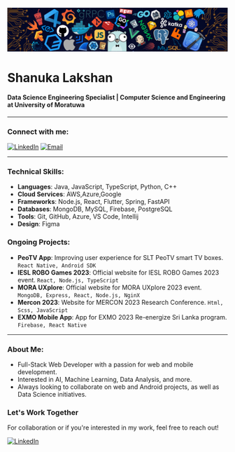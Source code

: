 ![](/header.png)

# Shanuka Lakshan

#### Data Science Engineering Specialist | Computer Science and Engineering at University of Moratuwa

---

### Connect with me:

[![LinkedIn](https://img.icons8.com/fluent/48/000000/linkedin.png)](https://www.linkedin.com/in/cse-shanuka)
[![Email](https://img.icons8.com/fluent/48/000000/gmail.png)](mailto:shanukalakshan9817@gmail.com)

---

### Technical Skills:

- **Languages**: Java, JavaScript, TypeScript, Python, C++
- **Cloud Services**: AWS,Azure,Google
- **Frameworks**: Node.js, React, Flutter, Spring, FastAPI
- **Databases**: MongoDB, MySQL, Firebase, PostgreSQL
- **Tools**: Git, GitHub, Azure, VS Code, Intellij
- **Design**: Figma

### Ongoing Projects:

- **PeoTV App**: Improving user experience for SLT PeoTV smart TV boxes. `React Native, Android SDK`
- **IESL ROBO Games 2023**: Official website for IESL ROBO Games 2023 event. `React, Node.js, TypeScript`
- **MORA UXplore**: Official website for MORA UXplore 2023 event. `MongoDB, Express, React, Node.js, NginX`
- **Mercon 2023**: Website for MERCON 2023 Research Conference. `Html, Scss, JavaScript`
- **EXMO Mobile App**: App for EXMO 2023 Re-energize Sri Lanka program. `Firebase, React Native`

---

### About Me:

- Full-Stack Web Developer with a passion for web and mobile development.
- Interested in AI, Machine Learning, Data Analysis, and more.
- Always looking to collaborate on web and Android projects, as well as Data Science initiatives.

### Let's Work Together

For collaboration or if you're interested in my work, feel free to reach out!

[![LinkedIn](https://img.icons8.com/fluent/48/000000/linkedin.png)](https://www.linkedin.com/in/cse-shanuka)
